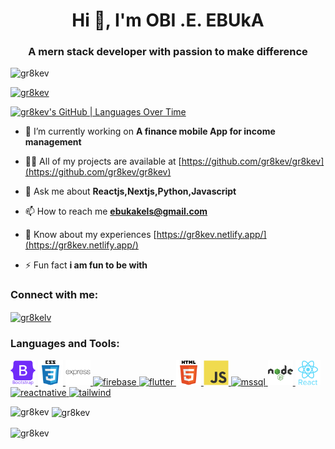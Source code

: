 <h1 align="center">Hi 👋, I'm OBI .E. EBUkA</h1>
<h3 align="center">A mern stack developer with passion to make difference </h3>

<p align="left"> <img src="https://komarev.com/ghpvc/?username=gr8kev&label=Profile%20views&color=0e75b6&style=flat" alt="gr8kev" /> </p>

<p align="left"> <a href="https://github.com/ryo-ma/github-profile-trophy"><img src="https://github-profile-trophy.vercel.app/?username=gr8kev" alt="gr8kev" /></a> </p>

[![gr8kev's GitHub | Languages Over Time](https://stats.quine.sh/gr8kev/languages-over-time?theme=dark)](http://localhost:3000?utm_source=widgets&utm_campaign=gr8kev)

- 🔭 I’m currently working on **A finance mobile App for income management**

- 👨‍💻 All of my projects are available at [https://github.com/gr8kev/gr8kev](https://github.com/gr8kev/gr8kev)

- 💬 Ask me about **Reactjs,Nextjs,Python,Javascript**

- 📫 How to reach me **ebukakels@gmail.com**

- 📄 Know about my experiences [https://gr8kev.netlify.app/](https://gr8kev.netlify.app/)

- ⚡ Fun fact **i am fun to be with**

<h3 align="left">Connect with me:</h3>
<p align="left">
<a href="https://instagram.com/gr8kelv" target="blank"><img align="center" src="https://raw.githubusercontent.com/rahuldkjain/github-profile-readme-generator/master/src/images/icons/Social/instagram.svg" alt="gr8kelv" height="30" width="40" /></a>
</p>

<h3 align="left">Languages and Tools:</h3>
<p align="left"> <a href="https://getbootstrap.com" target="_blank" rel="noreferrer"> <img src="https://raw.githubusercontent.com/devicons/devicon/master/icons/bootstrap/bootstrap-plain-wordmark.svg" alt="bootstrap" width="40" height="40"/> </a> <a href="https://www.w3schools.com/css/" target="_blank" rel="noreferrer"> <img src="https://raw.githubusercontent.com/devicons/devicon/master/icons/css3/css3-original-wordmark.svg" alt="css3" width="40" height="40"/> </a> <a href="https://expressjs.com" target="_blank" rel="noreferrer"> <img src="https://raw.githubusercontent.com/devicons/devicon/master/icons/express/express-original-wordmark.svg" alt="express" width="40" height="40"/> </a> <a href="https://firebase.google.com/" target="_blank" rel="noreferrer"> <img src="https://www.vectorlogo.zone/logos/firebase/firebase-icon.svg" alt="firebase" width="40" height="40"/> </a> <a href="https://flutter.dev" target="_blank" rel="noreferrer"> <img src="https://www.vectorlogo.zone/logos/flutterio/flutterio-icon.svg" alt="flutter" width="40" height="40"/> </a> <a href="https://www.w3.org/html/" target="_blank" rel="noreferrer"> <img src="https://raw.githubusercontent.com/devicons/devicon/master/icons/html5/html5-original-wordmark.svg" alt="html5" width="40" height="40"/> </a> <a href="https://developer.mozilla.org/en-US/docs/Web/JavaScript" target="_blank" rel="noreferrer"> <img src="https://raw.githubusercontent.com/devicons/devicon/master/icons/javascript/javascript-original.svg" alt="javascript" width="40" height="40"/> </a> <a href="https://www.microsoft.com/en-us/sql-server" target="_blank" rel="noreferrer"> <img src="https://www.svgrepo.com/show/303229/microsoft-sql-server-logo.svg" alt="mssql" width="40" height="40"/> </a> <a href="https://nodejs.org" target="_blank" rel="noreferrer"> <img src="https://raw.githubusercontent.com/devicons/devicon/master/icons/nodejs/nodejs-original-wordmark.svg" alt="nodejs" width="40" height="40"/> </a> <a href="https://reactjs.org/" target="_blank" rel="noreferrer"> <img src="https://raw.githubusercontent.com/devicons/devicon/master/icons/react/react-original-wordmark.svg" alt="react" width="40" height="40"/> </a> <a href="https://reactnative.dev/" target="_blank" rel="noreferrer"> <img src="https://reactnative.dev/img/header_logo.svg" alt="reactnative" width="40" height="40"/> </a> <a href="https://tailwindcss.com/" target="_blank" rel="noreferrer"> <img src="https://www.vectorlogo.zone/logos/tailwindcss/tailwindcss-icon.svg" alt="tailwind" width="40" height="40"/> </a> </p>

<p><img align="left" src="https://github-readme-stats.vercel.app/api/top-langs?username=gr8kev&show_icons=true&locale=en&layout=compact" alt="gr8kev" /></p>

<p>&nbsp;<img align="center" src="https://github-readme-stats.vercel.app/api?username=gr8kev&show_icons=true&locale=en" alt="gr8kev" /></p>

<p><img align="center" src="https://github-readme-streak-stats.herokuapp.com/?user=gr8kev&" alt="gr8kev" /></p>


<!--
**gr8kev/gr8kev** is a ✨ _special_ ✨ repository because its `README.md` (this file) appears on your GitHub profile.

Here are some ideas to get you started:

- 🔭 I’m currently working on ...
- 🌱 I’m currently learning ...
- 👯 I’m looking to collaborate on ...
- 🤔 I’m looking for help with ...
- 💬 Ask me about ...
- 📫 How to reach me: ...
- 😄 Pronouns: ...
- ⚡ Fun fact: ...
-->
